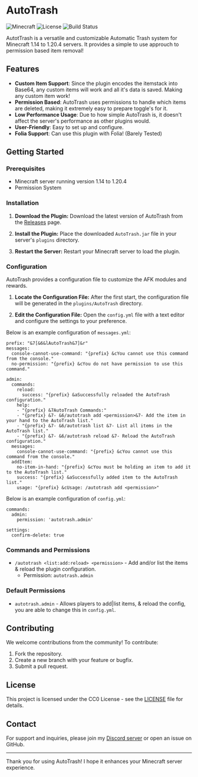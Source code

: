 # AutoTrash

![Minecraft](https://img.shields.io/badge/Minecraft-1.14_--_1.20.4-brightgreen)
![License](https://img.shields.io/badge/License-CC0-blue.svg)
![Build Status](https://img.shields.io/badge/Build-Passing-brightgreen)

AutotTrash is a versatile and customizable Automatic Trash system for Minecraft 1.14 to 1.20.4 servers. It provides a simple to use approuch to permission based item removal!

## Features

- **Custom Item Support**: Since the plugin encodes the itemstack into Base64, any custom items will work and all it's data is saved. Making any custom item work!
- **Permission Based**: AutoTrash uses permissions to handle which items are deleted, making it extremely easy to prepare toggle's for it.
- **Low Performance Usage**: Due to how simple AutoTrash is, it doesn't affect the server's performance as other plugins would.
- **User-Friendly**: Easy to set up and configure.
- **Folia Support**: Can use this plugin with Folia! (Barely Tested)

## Getting Started

### Prerequisites

- Minecraft server running version 1.14 to 1.20.4
- Permission System

### Installation

1. **Download the Plugin:**
   Download the latest version of AutoTrash from the [Releases](https://github.com/PizzaThatCodes/AutoTrash/releases) page.

2. **Install the Plugin:**
   Place the downloaded `AutoTrash.jar` file in your server's `plugins` directory.

3. **Restart the Server:**
   Restart your Minecraft server to load the plugin.

### Configuration

AutoTrash provides a configuration file to customize the AFK modules and rewards.

1. **Locate the Configuration File:**
   After the first start, the configuration file will be generated in the `plugins/AutoTrash` directory.

2. **Edit the Configuration File:**
   Open the `config.yml` file with a text editor and configure the settings to your preference.

Below is an example configuration of `messages.yml`:

```
prefix: "&7[&6&lAutoTrash&7]&r"
messages:
  console-cannot-use-command: "{prefix} &cYou cannot use this command from the console."
  no-permission: "{prefix} &cYou do not have permission to use this command."

admin:
  commands:
    reload:
      success: "{prefix} &aSuccessfully reloaded the AutoTrash configuration."
    help:
    - "{prefix} &7AutoTrash Commands:"
    - "{prefix} &7- &6/autotrash add <permission>&7- Add the item in your hand to the AutoTrash list."
    - "{prefix} &7- &6/autotrash list &7- List all items in the AutoTrash list."
    - "{prefix} &7- &6/autotrash reload &7- Reload the AutoTrash configuration."
  messages:
    console-cannot-use-command: "{prefix} &cYou cannot use this command from the console."
  addItem:
    no-item-in-hand: "{prefix} &cYou must be holding an item to add it to the AutoTrash list."
    success: "{prefix} &aSuccessfully added item to the AutoTrash list."
    usage: "{prefix} &cUsage: /autotrash add <permission>"
```

Below is an example configuration of `config.yml`:

```
commands:
  admin:
    permission: 'autotrash.admin'

settings:
  confirm-delete: true
```

### Commands and Permissions

- `/autotrash <list:add:reload> <permission>` - Add and/or list the items & reload the plugin configuration.
  - Permission: `autotrash.admin`

### Default Permissions

- `autotrash.admin` - Allows players to add|list items, & reload the config, you are able to change this in `config.yml`.

## Contributing

We welcome contributions from the community! To contribute:

1. Fork the repository.
2. Create a new branch with your feature or bugfix.
3. Submit a pull request.

## License

This project is licensed under the CC0 License - see the [LICENSE](LICENSE) file for details.

## Contact

For support and inquiries, please join my [Discord server](https://discord.gg/pj8auQEPJU) or open an issue on GitHub.

---

Thank you for using AutoTrash! I hope it enhances your Minecraft server experience.
